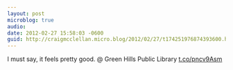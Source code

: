 ```yaml
---
layout: post
microblog: true
audio: 
date: 2012-02-27 15:58:03 -0600
guid: http://craigmcclellan.micro.blog/2012/02/27/t174251976874393600.html
---
```

I must say, it feels pretty good.   @ Green Hills Public Library [t.co/pncv9Asm](http://t.co/pncv9Asm)
